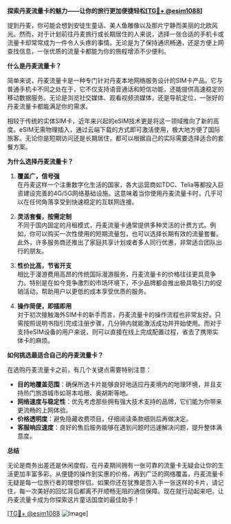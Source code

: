**探索丹麦流量卡的魅力——让你的旅行更加便捷轻松[[TG💪+ @esim1088](https://t.me/s/esim1088)]**

提到丹麦，你可能会想到安徒生童话、美人鱼雕像以及那片宁静而美丽的北欧风光。然而，对于计划前往丹麦旅行或长期居住的人来说，选择一张合适的手机卡或流量卡却常常成为一件令人头疼的事情。无论是为了保持通讯畅通，还是方便上网查找信息，一张优质的流量卡都能为你的旅程增添不少便利。

**什么是丹麦流量卡？**

简单来说，丹麦流量卡是一种专门针对丹麦本地网络服务设计的SIM卡产品。它与普通手机卡不同之处在于，它不仅支持语音通话和短信功能，还能提供高速稳定的移动数据服务。无论是浏览社交媒体、观看视频流媒体，还是导航定位，一张好的丹麦流量卡都能满足你的需求。

相较于传统的实体SIM卡，近年来兴起的eSIM技术更是将这一领域推向了新的高度。eSIM无需物理插入，通过云端下载的方式即可激活使用，极大地方便了国际旅客。无论你是短期访问还是长期居住，都可以根据自己的实际需要选择适合的套餐方案。

**为什么选择丹麦流量卡？**

1. **覆盖广，信号强**  
   在丹麦这样一个注重数字化生活的国家，各大运营商如TDC、Telia等都投入巨资建设完善的4G/5G网络基础设施。这意味着当你使用丹麦流量卡时，几乎可以在任何角落享受到快速稳定的互联网连接。

2. **灵活套餐，按需定制**  
   不同于国内固定的月租模式，丹麦流量卡通常提供多种灵活的计费方式。例如，你可以购买一次性使用的短期流量包，也可以选择长期有效的流量套餐。此外，许多服务商还推出了家庭共享计划或者多人同行优惠，非常适合团队出行的朋友。

3. **性价比高，节省开支**  
   相比于漫游费用高昂的传统国际漫游服务，丹麦流量卡的价格往往更具竞争力。特别是在如今竞争激烈的市场环境下，不少品牌都会推出极具吸引力的促销活动，帮助用户以更低的成本享受优质的服务。

4. **操作简便，即插即用**  
   对于初次接触海外SIM卡的新手而言，丹麦流量卡的操作流程也非常友好。只需按照说明书指引完成注册步骤，几分钟内就能激活成功并开始使用。而对于支持eSIM设备的用户来说，则可以直接在线上完成配置过程，省去了携带实体卡的麻烦。

**如何挑选最适合自己的丹麦流量卡？**

在选购丹麦流量卡之前，有几个关键点需要特别注意：

- **目的地覆盖范围**：确保所选卡片能够良好地适应丹麦境内的地理环境，并且支持热门旅游城市如哥本哈根、奥胡斯等地。
- **网络速度与稳定性**：优先考虑那些拥有强大技术支持的品牌，它们能为你带来更流畅的上网体验。
- **价格透明度**：避免隐藏收费项目，仔细阅读条款细则后再做决定。
- **客服响应速度**：良好的售后服务能够在遇到问题时迅速解决问题，提升整体满意度。

**总结**

无论是商务出差还是休闲度假，在丹麦期间拥有一张可靠的流量卡无疑会让你的生活更加丰富多彩。从便捷的操作到实惠的价格，再到广泛的网络覆盖，丹麦流量卡无疑是每一位旅行者的理想伴侣。如果你还在犹豫是否入手一张这样的卡片，请记住，每一次美好的回忆背后都离不开顺畅无阻的通信保障。现在就行动起来吧，让丹麦流量卡成为你探索这片童话国度的最佳助手！

[[TG💪+ @esim1088](https://t.me/s/esim1088) ![Image](https://i.postimg.cc/4NQfJmqS/Snipaste-2025-05-13-00-14-12.png)]